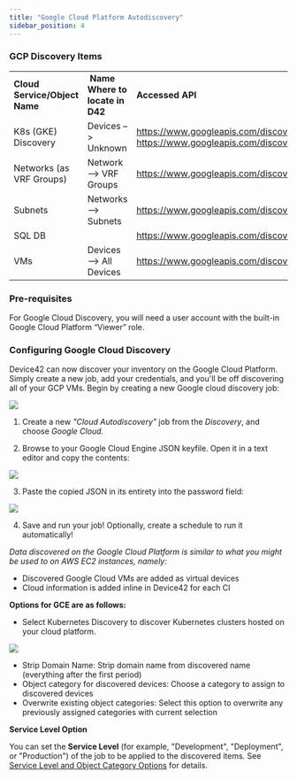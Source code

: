 ```yaml
---
title: "Google Cloud Platform Autodiscovery"
sidebar_position: 4
---
```


### GCP Discovery Items

<table><tbody><tr><td><strong>Cloud Service/Object Name</strong></td><td><strong>&nbsp;Name</strong> <strong>Where to locate in D42</strong></td><td><strong>Accessed API</strong></td><td><strong>Information</strong>&nbsp;<strong>Generated</strong></td></tr><tr><td>K8s (GKE) Discovery</td><td>Devices –&gt; Unknown</td><td><a href="https://www.googleapis.com/discovery/v1/apis/compute/v1/rest">https://www.googleapis.com/discovery/v1/apis/compute/v1/rest</a> <a href="https://www.googleapis.com/discovery/v1/apis/container/v1/rest">https://www.googleapis.com/discovery/v1/apis/container/v1/rest</a></td><td>Containers, pods, clusters</td></tr><tr><td>Networks (as VRF Groups)</td><td>Network --&gt; VRF Groups</td><td><a href="https://www.googleapis.com/discovery/v1/apis/compute/v1/rest">https://www.googleapis.com/discovery/v1/apis/compute/v1/rest</a></td><td>Name</td></tr><tr><td>Subnets</td><td>Networks --&gt; Subnets</td><td><a href="https://www.googleapis.com/discovery/v1/apis/compute/v1/rest">https://www.googleapis.com/discovery/v1/apis/compute/v1/rest</a></td><td>Mask, name, VRF Group</td></tr><tr><td>SQL DB</td><td>&nbsp;</td><td><a href="https://www.googleapis.com/discovery/v1/apis/sqladmin/v1beta4/rest">https://www.googleapis.com/discovery/v1/apis/sqladmin/v1beta4/rest</a></td><td>Tables, instances, etc.</td></tr><tr><td>VMs</td><td>Devices --&gt; All Devices</td><td><a href="https://www.googleapis.com/discovery/v1/apis/compute/v1/rest">https://www.googleapis.com/discovery/v1/apis/compute/v1/rest</a></td><td>Type, Name, RAM, OS, CPU, cores, etc.</td></tr></tbody></table>

### Pre-requisites

For Google Cloud Discovery, you will need a user account with the built-in Google Cloud Platform “Viewer” role.

### Configuring Google Cloud Discovery

Device42 can now discover your inventory on the Google Cloud Platform. Simply create a new job, add your credentials, and you'll be off discovering all of your GCP VMs. Begin by creating a new Google cloud discovery job: 

![](/assets/images/Image_12_Cloud_Disc_Google_1.png)

1) Create a new _"Cloud Autodiscovery"_ job from the _Discovery_, and choose _Google Cloud._

2) Browse to your Google Cloud Engine JSON keyfile. Open it in a text editor and copy the contents:

![](/assets/images/Image_13_Cloud_Disc_Google_2.png)

3) Paste the copied JSON in its entirety into the password field:

![](/assets/images/Image_14_Cloud_Disc_Google_3.png)

4) Save and run your job! Optionally, create a schedule to run it automatically!

_Data discovered on the Google Cloud Platform is similar to what you might be used to on AWS EC2 instances, namely:_

- Discovered Google Cloud VMs are added as virtual devices
- Cloud information is added inline in Device42 for each CI

**Options for GCE are as follows:**

- Select Kubernetes Discovery to discover Kubernetes clusters hosted on your cloud platform.

![](/assets/images/K8s-Discovery-Option_AWSAzureGoogle.png)

- Strip Domain Name: Strip domain name from discovered name (everything after the first period)
- Object category for discovered devices: Choose a category to assign to discovered devices
- Overwrite existing object categories: Select this option to overwrite any previously assigned categories with current selection

**Service Level Option**

You can set the **Service Level** (for example, "Development", "Deployment", or "Production") of the job to be applied to the discovered items. See [Service Level and Object Category Options](index.mdx#service-level-and-object-category-options) for details.